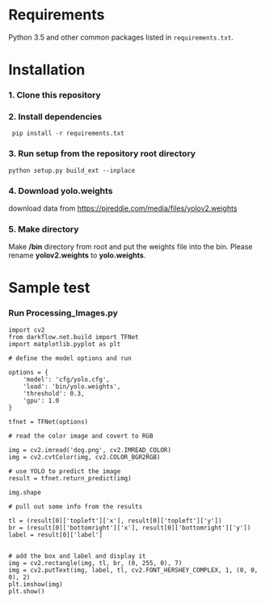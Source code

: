 # Requirements

Python 3.5 and other common packages listed in `requirements.txt`.


# Installation
### 1. Clone this repository

### 2. Install dependencies 
``` pip install -r requirements.txt```

### 3. Run setup from the repository root directory
``` python setup.py build_ext --inplace ```

### 4. Download yolo.weights
download data from https://pjreddie.com/media/files/yolov2.weights

### 5. Make directory
Make **/bin** directory from root and put the weights file into the bin.
Please rename **yolov2.weights** to **yolo.weights**.

# Sample test
### Run  Processing_Images.py
~~~
import cv2
from darkflow.net.build import TFNet
import matplotlib.pyplot as plt

# define the model options and run

options = {
    'model': 'cfg/yolo.cfg',
    'load': 'bin/yolo.weights',
    'threshold': 0.3,
    'gpu': 1.0
}

tfnet = TFNet(options)

# read the color image and covert to RGB

img = cv2.imread('dog.png', cv2.IMREAD_COLOR)
img = cv2.cvtColor(img, cv2.COLOR_BGR2RGB)

# use YOLO to predict the image
result = tfnet.return_predict(img)

img.shape

# pull out some info from the results

tl = (result[0]['topleft']['x'], result[0]['topleft']['y'])
br = (result[0]['bottomright']['x'], result[0]['bottomright']['y'])
label = result[0]['label']


# add the box and label and display it
img = cv2.rectangle(img, tl, br, (0, 255, 0), 7)
img = cv2.putText(img, label, tl, cv2.FONT_HERSHEY_COMPLEX, 1, (0, 0, 0), 2)
plt.imshow(img)
plt.show()
~~~
